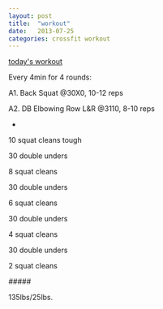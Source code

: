 ```yaml
---
layout: post
title:  "workout"
date:   2013-07-25
categories: crossfit workout
---
```


[today's workout][workout-link]

Every 4min for 4 rounds:

A1. Back Squat @30X0, 10-12 reps

A2. DB Elbowing Row L&R @3110, 8-10 reps

+

10 squat cleans tough

30 double unders

8 squat cleans

30 double unders

6 squat cleans

30 double unders

4 squat cleans

30 double unders

2 squat cleans

\#\#\#\#\#

135lbs/25lbs.

[workout-link]: http://crossfitlic.com/2013/07/24/thursday-july-25-2013 

